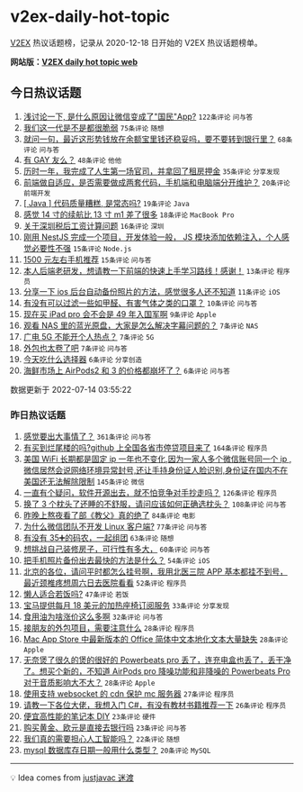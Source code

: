 # v2ex-daily-hot-topic

[V2EX](https://www.v2ex.com/) 热议话题榜，记录从 2020-12-18 日开始的 V2EX 热议话题榜单。

**网站版：[V2EX daily hot topic web](https://boojack.github.io/v2ex-daily-hot-topic-web/)**

## 今日热议话题

<!-- TODAY BEGIN -->

1. [浅讨论一下, 是什么原因让微信变成了"国民"App?](https://www.v2ex.com/t/866038) `122条评论` `问与答`
1. [我们这一代是不是都很脆弱](https://www.v2ex.com/t/866031) `75条评论` `随想`
1. [就问一句，最近这形势钱放在余额宝里钱还稳妥吗，要不要转到银行里？](https://www.v2ex.com/t/866033) `68条评论` `问与答`
1. [有 GAY 友么？](https://www.v2ex.com/t/866034) `48条评论` `他他`
1. [历时一年，我完成了人生第一场官司，并拿回了租房押金](https://www.v2ex.com/t/866067) `35条评论` `分享发现`
1. [前端做自适应，是否需要做成两套代码，手机端和电脑端分开维护？](https://www.v2ex.com/t/866075) `20条评论` `前端开发`
1. [[ Java ] 代码质量糟糕, 是常态吗?](https://www.v2ex.com/t/866060) `19条评论` `Java`
1. [感觉 14 寸的续航比 13 寸 m1 差了很多](https://www.v2ex.com/t/866054) `18条评论` `MacBook Pro`
1. [关于深圳税后工资计算问题](https://www.v2ex.com/t/866058) `16条评论` `深圳`
1. [刚用 NestJS 完成一个项目，开发体验一般， JS 模块添加依赖注入，个人感觉必要性不强](https://www.v2ex.com/t/866056) `15条评论` `Node.js`
1. [1500 元左右手机推荐](https://www.v2ex.com/t/866026) `15条评论` `问与答`
1. [本人后端老研发，想请教一下前端的快速上手学习路线！感谢！](https://www.v2ex.com/t/866065) `13条评论` `程序员`
1. [分享一下 ios 后台自动备份照片的方法，感觉很多人还不知道](https://www.v2ex.com/t/866030) `11条评论` `iOS`
1. [有没有可以过滤一些如甲醛、有害气体之类的口罩？](https://www.v2ex.com/t/866055) `10条评论` `问与答`
1. [现在买 iPad pro 会不会是 49 年入国军啊](https://www.v2ex.com/t/866087) `9条评论` `Apple`
1. [观看 NAS 里的蓝光原盘，大家是怎么解决字幕问题的？](https://www.v2ex.com/t/866088) `7条评论` `NAS`
1. [广电 5G 不能开个人热点？](https://www.v2ex.com/t/866071) `7条评论` `5G`
1. [外包也太卷了吧](https://www.v2ex.com/t/866070) `7条评论` `问与答`
1. [今天吃什么选择器](https://www.v2ex.com/t/866080) `6条评论` `分享创造`
1. [海鲜市场上 AirPods2 和 3 的价格都崩坏了？](https://www.v2ex.com/t/866027) `6条评论` `问与答`

数据更新于 2022-07-14 03:55:22

<!-- TODAY END -->

### 昨日热议话题

<!-- YESTERDAY BEGIN -->

1. [感觉要出大事情了？](https://www.v2ex.com/t/865906) `361条评论` `问与答`
1. [有买到烂尾楼的吗?github 上全国各省市停贷项目来了](https://www.v2ex.com/t/865950) `164条评论` `程序员`
1. [美国 WiFi 长期都是固定 ip 一年也不变化,因为一家人多个微信账号同一个 ip ,微信居然会说网络环境异常封号,还让手持身份证人脸识别,身份证在国内不在美国还无法解除限制](https://www.v2ex.com/t/865807) `145条评论` `微信`
1. [一直有个疑问，软件开源出去，就不怕竞争对手抄走吗？](https://www.v2ex.com/t/865805) `126条评论` `程序员`
1. [换了 3 个枕头了还睡的不舒服，请问应该如何正确选枕头？](https://www.v2ex.com/t/865815) `108条评论` `问与答`
1. [昨晚上熬夜看了部《教父》真的绝了](https://www.v2ex.com/t/865821) `84条评论` `电影`
1. [为什么微信团队不开发 Linux 客户端?](https://www.v2ex.com/t/865871) `77条评论` `问与答`
1. [有没有 35➕的码农，一起组团](https://www.v2ex.com/t/865877) `63条评论` `随想`
1. [想挑战自己装修房子，可行性有多大，](https://www.v2ex.com/t/865810) `60条评论` `问与答`
1. [把手机照片备份出去最快的方法是什么？](https://www.v2ex.com/t/865804) `54条评论` `iOS`
1. [北京的各位，请问平时都怎么挂号啊，我用北医三院 APP 基本都挂不到号，最近颈椎疼想周六日去医院看看](https://www.v2ex.com/t/865846) `52条评论` `程序员`
1. [懒人适合若饭吗?](https://www.v2ex.com/t/865897) `47条评论` `若饭`
1. [宝马提供每月 18 美元的加热座椅订阅服务](https://www.v2ex.com/t/865941) `33条评论` `分享发现`
1. [食用油为啥涨价这么多啊](https://www.v2ex.com/t/865936) `32条评论` `问与答`
1. [接朋友的外包项目，需要注意什么](https://www.v2ex.com/t/865933) `28条评论` `程序员`
1. [Mac App Store 中最新版本的 Office 简体中文本地化文本大量缺失](https://www.v2ex.com/t/865888) `28条评论` `Apple`
1. [无奈煲了很久的煲的很好的 Powerbeats pro 丢了，连充电盒也丢了，丢干净了。想买个新的，不知道 AirPods pro 降噪功能和非降噪的 Powerbeats Pro 对于音质影响大不大？](https://www.v2ex.com/t/865858) `28条评论` `Apple`
1. [使用支持 websocket 的 cdn 保护 mc 服务器](https://www.v2ex.com/t/865848) `27条评论` `程序员`
1. [请教一下各位大佬，我想入门 C#，有没有教材书籍推荐一下](https://www.v2ex.com/t/865959) `26条评论` `程序员`
1. [便宜高性能的笔记本 DIY](https://www.v2ex.com/t/865899) `23条评论` `硬件`
1. [购买黄金、欧元是直接去银行吗](https://www.v2ex.com/t/865831) `23条评论` `问与答`
1. [我们真的需要担心人工智能吗？](https://www.v2ex.com/t/865879) `22条评论` `随想`
1. [mysql 数据库存日期一般用什么类型？](https://www.v2ex.com/t/865869) `20条评论` `MySQL`

<!-- YESTERDAY END -->

---

💡 Idea comes from [justjavac 迷渡](https://github.com/justjavac/)
